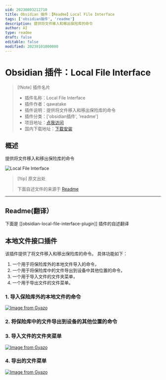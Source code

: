 ```yaml
---
uid: 20230803212710
title: Obsidian 插件：【Readme】Local File Interface
tags: ['obsidian插件', 'readme']
description: 提供将文件移入和移出保险库的命令
author: AI
type: readme
draft: false
editable: false
modified: 20230101000000
---
```


# Obsidian 插件：Local File Interface

> [!Note] 插件名片
> - 插件名称：Local File Interface
> - 插件作者：qawatake
> - 插件说明：提供将文件移入和移出保险库的命令
> - 插件分类：['obsidian插件', 'readme']
> - 项目地址：[点我访问](https://github.com/qawatake/obsidian-local-file-interface-plugin)
> - 国内下载地址：[下载安装](https://pkmer.cn/products/plugin/pluginMarket/?obsidian-local-file-interface-plugin)

## 概述

提供将文件移入和移出保险库的命令

![Local File Interface](https://cdn.pkmer.cn/covers/obsidian-local-file-interface-plugin_new.gif!pkmer)

> [!tip] 原文出处
> 
>下面自述文件的来源于 [Readme](https://ghproxy.net/https://raw.githubusercontent.com/qawatake/obsidian-local-file-interface-plugin/main/README.md)
> 

---

## Readme(翻译）

下面是 [[obsidian-local-file-interface-plugin]] 插件的自述翻译



## 本地文件接口插件

该插件提供了将文件移入和移出保险库的命令。
具体功能如下：
1. 一个用于将保险库外的本地文件导入的命令，
2. 一个用于将保险库中的文件导出到设备中其他位置的命令，
3. 一个用于导入文件的文件夹菜单，
4. 一个用于导出文件的文件菜单。

### 1. 导入保险库外的本地文件的命令
[![Image from Gyazo](https://i.gyazo.com/0d5c5a7831ff824091869c96b6f7da5c.gif)](https://gyazo.com/0d5c5a7831ff824091869c96b6f7da5c)

### 2. 将保险库中的文件导出到设备的其他位置的命令

### 3. 导入文件的文件夹菜单
[![Image from Gyazo](https://i.gyazo.com/d615c43e2bb0a000058fd2172e71e3bc.gif)](https://gyazo.com/d615c43e2bb0a000058fd2172e71e3bc)

### 4. 导出的文件菜单
[![Image from Gyazo](https://i.gyazo.com/1164f3141ae81ae9ac20e4b8f9c32e8d.gif)](https://gyazo.com/1164f3141ae81ae9ac20e4b8f9c32e8d)



